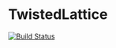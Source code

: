 # TwistedLattice

[![Build Status](https://github.com/andrew0796/TwistedLattice.jl/actions/workflows/CI.yml/badge.svg?branch=main)](https://github.com/andrew0796/TwistedLattice.jl/actions/workflows/CI.yml?query=branch%3Amain)
